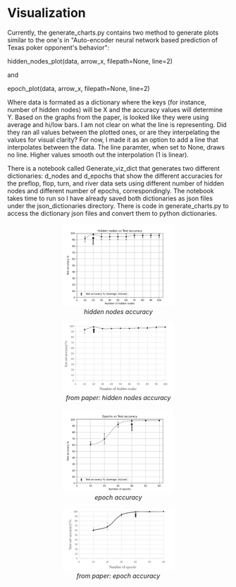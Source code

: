 # Visualization

Currently, the generate_charts.py contains two method to generate plots similar to the one's in "Auto-encoder neural network based prediction of Texas poker opponent's behavior":

hidden_nodes_plot(data, arrow_x, filepath=None, line=2)

and

epoch_plot(data, arrow_x, filepath=None, line=2)

Where data is formated as a dictionary where the keys (for instance, number of hidden nodes) will be X and the accuracy values will determine Y. 
Based on the graphs from the paper, is looked like they were using average and hi/low bars. 
I am not clear on what the line is representing. Did they ran all values between the plotted ones, or are they interpelating the values for visual clarity?
For now, I made it as an option to add a line that interpolates between the data. The line paramter, when set to None, draws no line. Higher values smooth out the interpolation (1 is linear).

There is a notebook called Generate_viz_dict that generates two different dictionaries: d_nodes and d_epochs that show the different accuracies for the preflop, flop, turn, and river data sets using different number of hidden nodes and different number of epochs, correspondingly. The notebook takes time to run so I have already saved both dictionaries as json files under the json_dictionaries directory. There is code in generate_charts.py to access the dictionary json files and convert them to python dictionaries.

<p align="center">
  <img src="./charts/hidden_nodes_accuracy.png" width="50%"> 
  <br>
  <i>hidden nodes accuracy</i>
  <br>
  <br>

  <img src="./charts/ref_from_paper_hidden_nodes_accuracy.png" width="50%"> 
  <br>
  <i>from paper: hidden nodes accuracy</i>
  <br>
  <br>

  <img src="./charts/epoch_accuracy.png" width="50%"> 
  <br>
  <i>epoch accuracy</i>
  <br>
  <br>

  <img src="./charts/ref_from_paper_epoch_accuracy.png" width="50%"> 
  <br>
  <i>from paper: epoch accuracy</i>
  <br>
  <br>
</p>
